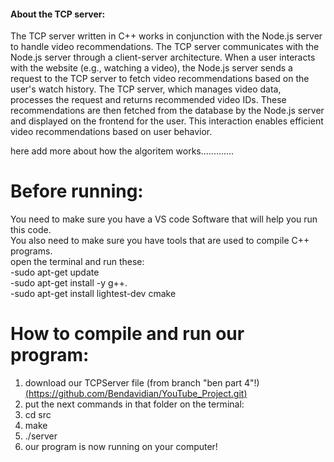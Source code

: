 #### About the TCP server:
The TCP server written in C++ works in conjunction with the Node.js server to handle video recommendations. The TCP server communicates with the Node.js server through a client-server architecture. When a user interacts with the website (e.g., watching a video), the Node.js server sends a request to the TCP server to fetch video recommendations based on the user's watch history. The TCP server, which manages video data, processes the request and returns recommended video IDs. These recommendations are then fetched from the database by the Node.js server and displayed on the 
frontend for the user. This interaction enables efficient video recommendations based on user behavior.


here add more about how the algoritem works.............


# Before running:
You need to make sure you have a VS code Software that will help you run this code.<br>
You also need to make sure you have tools that are used to compile C++ programs.<br>
open the terminal and run these:<br>
-sudo apt-get update<br>
-sudo apt-get install -y g++.<br>
-sudo apt-get install lightest-dev cmake<br>

# How to compile and run our program:

1. download our TCPServer file (from branch "ben part 4"!) 
[(https://github.com/Bendavidian/YouTube_Project.git)](https://github.com/Bendavidian/YouTube_Project/tree/Ben-part-4)
2. put the next commands in that folder on the terminal:
3. cd src
4. make
5. ./server
6. our program is now running on your computer!












